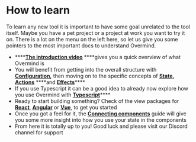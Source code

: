 # How to learn

To learn any new tool it is important to have some goal unrelated to the tool itself. Maybe you have a pet project or a project at work you want to try it on. There is a lot on the menu on the left here, so let us give you some pointers to the most important docs to understand Overmind.

* \*\*\*\*[**The introduction video**](https://youtu.be/82Aq_ujnBQw) ****gives you a quick overview of what Overmind is
* You will benefit from getting into the overall structure with [**Configuration**](core/structuring-the-app.md)**,** then moving on to the specific concepts of [**State**](core/defining-state.md)**,** [**Actions**](core/writing-application-logic.md) ****and [**Effects**](core/running-side-effects.md)\*\*\*\*
* If you use Typescript it can be a good idea to already now explore how you use Overmind with [**Typescript**](core/typescript.md)\*\*\*\*
* Ready to start building something? Check of the view packages for [**React**](views/react.md), [**Angular**](views/angular.md) or [**Vue**](views/vue.md), to get you started
* Once you got a feel for it, the [**Connecting components**](guides-1/connecting-components.md) guide will give you some more insight into how you use your state in the components
* From here it is totally up to you! Good luck and please visit our Discord channel for support



